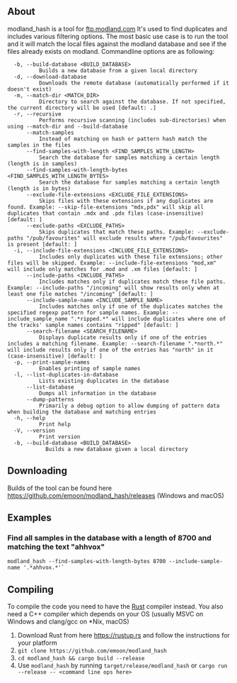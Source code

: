 ## About

modland_hash is a tool for [ftp.modland.com](https://ftp.modland.com) It's used to find duplicates and includes various filtering options.
The most basic use case is to run the tool and it will match the local files against the modland database and see if the files already exists on modland.
Commandline options are as following:
```
  -b, --build-database <BUILD_DATABASE>
          Builds a new database from a given local directory
  -d, --download-database
          Downloads the remote database (automatically performed if it doesn't exist)
  -m, --match-dir <MATCH_DIR>
          Directory to search against the database. If not specified, the current directory will be used [default: .]
  -r, --recursive
          Performs recursive scanning (includes sub-directories) when using --match-dir and --build-database
      --match-samples
          Instead of matching on hash or pattern hash match the samples in the files
      --find-samples-with-length <FIND_SAMPLES_WITH_LENGTH>
          Search the database for samples matching a certain length (length is in samples)
      --find-samples-with-length-bytes <FIND_SAMPLES_WITH_LENGTH_BYTES>
          Search the database for samples matching a certain length (length is in bytes)
      --exclude-file-extensions <EXCLUDE_FILE_EXTENSIONS>
          Skips files with these extensions if any duplicates are found. Example: --skip-file-extensions "mdx,pdx" will skip all duplicates that contain .mdx and .pdx files (case-insensitive) [default: ]
      --exclude-paths <EXCLUDE_PATHS>
          Skips duplicates that match these paths. Example: --exclude-paths "/pub/favourites" will exclude results where "/pub/favourites" is present [default: ]
  -i, --include-file-extensions <INCLUDE_FILE_EXTENSIONS>
          Includes only duplicates with these file extensions; other files will be skipped. Example: --include-file-extensions "mod,xm" will include only matches for .mod and .xm files [default: ]
      --include-paths <INCLUDE_PATHS>
          Includes matches only if duplicates match these file paths. Example: --include-paths "/incoming" will show results only when at least one file matches "/incoming" [default: ]
      --include-sample-name <INCLUDE_SAMPLE_NAME>
          Includes matches only if one of the duplicates matches the specified regexp pattern for sample names. Example: --include_sample_name ".*ripped.*" will include duplicates where one of the tracks' sample names contains "ripped" [default: ]
      --search-filename <SEARCH_FILENAME>
          Displays duplicate results only if one of the entries includes a matching filename. Example: --search-filename ".*north.*" will include results only if one of the entries has "north" in it (case-insensitive) [default: ]
  -p, --print-sample-names
          Enables printing of sample names
  -l, --list-duplicates-in-database
          Lists existing duplicates in the database
      --list-database
          Dumps all information in the database
      --dump-patterns
          Primarily a debug option to allow dumping of pattern data when building the database and matching entries
  -h, --help
          Print help
  -V, --version
          Print version
  -b, --build-database <BUILD_DATABASE>
            Builds a new database given a local directory
```


## Downloading

Builds of the tool can be found here https://github.com/emoon/modland_hash/releases (Windows and macOS) 

## Examples

### Find all samples in the database with a length of 8700 and matching the text "ahhvox"

```
modland_hash --find-samples-with-length-bytes 8700 --include-sample-name '.*ahhvox.*'`

```

## Compiling

To compile the code you need to have the [Rust](https://www.rust-lang.org) compiler instead. You also need a C++ compiler which depends on your OS (usually MSVC on Windows and clang/gcc on *Nix, macOS)

1. Download Rust from here https://rustup.rs and follow the instructions for your platform
2. `git clone https://github.com/emoon/modland_hash`
3. `cd modland_hash && cargo build --release`
4. Use `modland_hash` by running `target/release/modland_hash` or `cargo run --release -- <command line ops here>`
